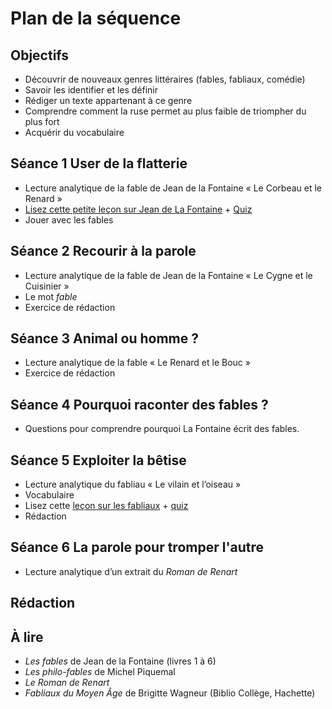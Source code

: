 # Plan de la séquence

## Objectifs

- Découvrir de nouveaux genres littéraires (fables, fabliaux, comédie)
- Savoir les identifier et les définir
- Rédiger un texte appartenant à ce genre
- Comprendre comment la ruse permet au plus faible de triompher du plus fort
- Acquérir du vocabulaire
	
## Séance 1 User de la flatterie

- Lecture analytique de la fable de Jean de la Fontaine « Le Corbeau et le Renard »
- [Lisez cette petite leçon sur Jean de La Fontaine](https://www.ralentirtravaux.com/lettres/sequences/sixieme/sequence_2/la-fontaine.php) + [Quiz](https://docs.google.com/forms/d/e/1FAIpQLSdczBuPEQBeckS8IuKGoIklFt-pHpe54J1kZY24e3F_LG3lkA/viewform)
- Jouer avec les fables

## Séance 2 Recourir à la parole

- Lecture analytique de la fable de Jean de la Fontaine « Le Cygne et le Cuisinier »
- Le mot *fable*
- Exercice de rédaction

## Séance 3 Animal ou homme ?

- Lecture analytique de la fable « Le Renard et le Bouc »
- Exercice de rédaction

## Séance 4 Pourquoi raconter des fables ?

- Questions pour comprendre pourquoi La Fontaine écrit des fables.

## Séance 5 Exploiter la bêtise

- Lecture analytique du fabliau « Le vilain et l’oiseau »
- Vocabulaire
- Lisez cette [leçon sur les fabliaux](https://www.ralentirtravaux.com/lettres/sequences/cinquieme/fabliaux/lecon-1-2-3.php#lecon1) + [quiz](https://docs.google.com/forms/d/e/1FAIpQLSckRF1AsD3Lee3LFYqyGU82jN4lSw937t50qzy0bhiyvhBQGw/viewform)
- Rédaction

## Séance 6 La parole pour tromper l'autre

- Lecture analytique d’un extrait du *Roman de Renart*

## Rédaction

## À lire

- *Les fables* de Jean de la Fontaine (livres 1 à 6)
- *Les philo-fables* de Michel Piquemal
- *Le Roman de Renart*
- *Fabliaux du Moyen Âge* de Brigitte Wagneur (Biblio Collège, Hachette)
